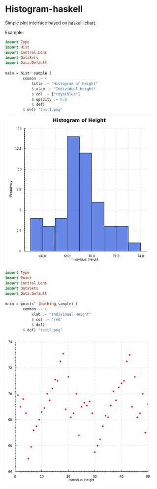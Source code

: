 Histogram-haskell
=================

Simple plot interface based on [haskell-chart](https://github.com/timbod7/haskell-chart).

Example:

```haskell
import Type
import Hist
import Control.Lens
import DataSets
import Data.Default

main = hist' sample (
        common .~ (
            title .~ "Histogram of Height"
            $ xlab .~ "Individual Height"
            $ col .~ ["royalblue"]
            $ opacity .~ 0.8 
            $ def) 
        $ def) "test1.png"
```

![](test1.png)

```haskell
import Type
import Point
import Control.Lens
import DataSets
import Data.Default

main = points' (Nothing,sample) (
        common .~ (
            xlab .~ "Individual Height"
            $ col .~ "red"
            $ def)
        $ def) "test2.png"
```

![](test2.png)
